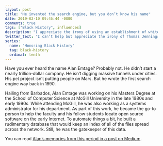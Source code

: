 ```yaml
---
layout: post
title: "He invented the search engine, but you don’t know his name"
date: 2019-02-10 09:46:44 -0800
comments: true
tags: ["Black History", influences]
description: "I appreciate the irony of using an establishment of white privilege (patents) to undermine the very foundations of white supremacy."
twitter_text: "I can’t help but appreciate the irony of Thomas Jennings’ use of an establishment of white privilege (patents) to undermine the very foundations of white supremacy."
series:
  name: "Honoring Black History"
  tag: black-history
  ordinal: tenth
---
```


Have you ever heard the name Alan Emtage? Probably not. He didn’t start a nearly trillion-dollar company. He isn’t digging massive tunnels under cities. His pet project isn’t putting people on Mars. But he wrote the first search engine way back in 1990.

<!-- more -->

Hailing from Barbados, Alan Emtage was working on his Masters Degree at the School of Computer Science at McGill University in the late 1980s and early 1990s. While attending McGill, he was also working as a systems administrator for his department. As part of this work, he became the go-to person to help the faculty and his fellow students locate open source software on the early Internet. To automate things a bit, he built a rudimentary database that would keep an index of all of the files spread across the network. Still, he was the gatekeeper of this data. 



You can read [Alan’s memories from this period in a post on Medium](https://medium.com/@alanemtage/can-you-imagine-a-world-without-search-a5d363b2c97).
